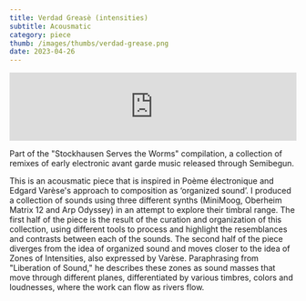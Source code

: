 ```yaml
---
title: Verdad Greasè (intensities)
subtitle: Acousmatic
category: piece
thumb: /images/thumbs/verdad-grease.png
date: 2023-04-26
---
```


<iframe style="border: 0; width: 100%; height: 120px;" src="https://bandcamp.com/EmbeddedPlayer/album=1291347065/size=large/bgcol=333333/linkcol=0f91ff/tracklist=false/artwork=small/track=3319667268/transparent=true/" seamless><a href="https://semibegun.bandcamp.com/album/stockhausen-serves-the-worms">Stockhausen Serves the Worms by Matias Vilaplana</a></iframe>

Part of the "Stockhausen Serves the Worms" compilation, a collection of remixes of early electronic avant garde music released through Semibegun.

This is an acousmatic piece that is inspired in Poème électronique and Edgard Varèse's approach to composition as ‘organized sound’. I produced a collection of sounds using three different synths (MiniMoog, Oberheim Matrix 12 and Arp Odyssey) in an attempt to explore their timbral range. The first half of the piece is the result of the curation and organization of this collection, using different tools to process and highlight the resemblances and contrasts between each of the sounds. The second half of the piece diverges from the idea of organized sound and moves closer to the idea of Zones of Intensities, also expressed by Varèse. Paraphrasing from "Liberation of Sound," he describes these zones as sound masses that move through different planes, differentiated by various timbres, colors and loudnesses, where the work can flow as rivers flow. 
